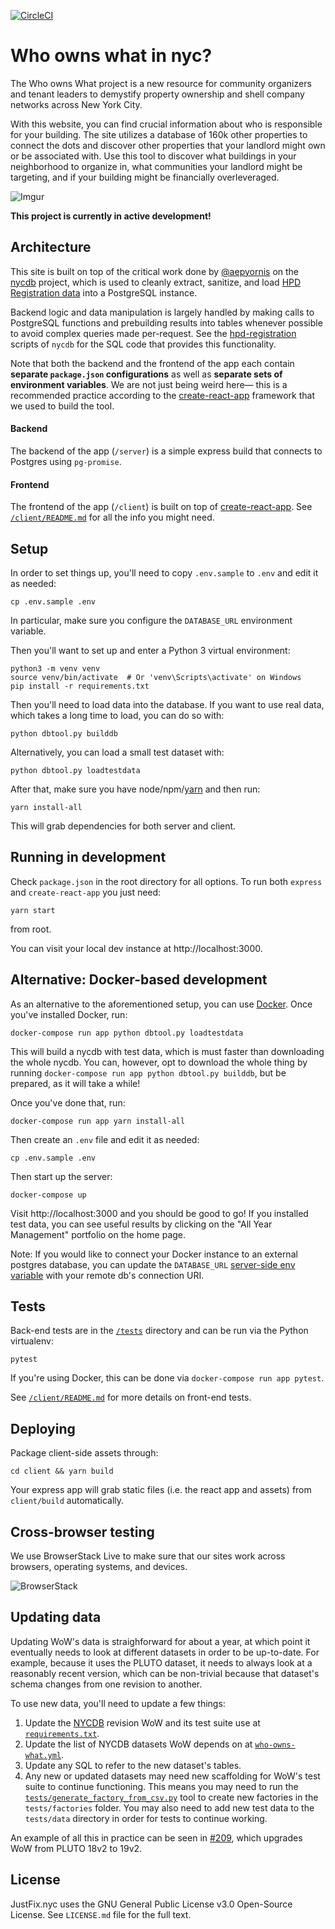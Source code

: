 [![CircleCI](https://circleci.com/gh/JustFixNYC/who-owns-what.svg?style=svg)](https://circleci.com/gh/JustFixNYC/who-owns-what)

# Who owns what in nyc?

The Who owns What project is a new resource for community organizers and tenant leaders to demystify property ownership and shell company networks across New York City.

With this website, you can find crucial information about who is responsible for your building. The site utilizes a database of 160k other properties to connect the dots and discover other properties that your landlord might own or be associated with. Use this tool to discover what buildings in your neighborhood to organize in, what communities your landlord might be targeting, and if your building might be financially overleveraged.

![Imgur](http://i.imgur.com/cYw4gyU.jpg)


**This project is currently in active development!**

## Architecture

This site is built on top of the critical work done by [@aepyornis](https://github.com/aepyornis) on the [nycdb](https://github.com/nycdb/nycdb) project, which is used to cleanly extract, sanitize, and load [HPD Registration data](http://www1.nyc.gov/site/hpd/about/open-data.page) into a PostgreSQL instance.

Backend logic and data manipulation is largely handled by making calls to PostgreSQL functions and prebuilding results into tables whenever possible to avoid complex queries made per-request. See the [hpd-registration ](https://github.com/nycdb/nycdb/tree/master/src/nycdb/sql/hpd_registrations) scripts of `nycdb` for the SQL code that provides this functionality.

Note that both the backend and the frontend of the app each contain __separate `package.json` configurations__ as well as __separate sets of environment variables__. We are not just being weird here— this is a recommended practice according to the [create-react-app](https://github.com/facebookincubator/create-react-app) framework that we used to build the tool. 

#### Backend

The backend of the app (`/server`) is a simple express build that connects to Postgres using `pg-promise`. 

#### Frontend

The frontend of the app (`/client`) is built on top of [create-react-app](https://github.com/facebookincubator/create-react-app). See [`/client/README.md`](client/README.md) for all the info you might need.

## Setup

In order to set things up, you'll need to copy `.env.sample` to `.env` and
edit it as needed:

```
cp .env.sample .env
```

In particular, make sure you configure the `DATABASE_URL` environment variable.

Then you'll want to set up and enter a Python 3 virtual environment:

```
python3 -m venv venv
source venv/bin/activate  # Or 'venv\Scripts\activate' on Windows
pip install -r requirements.txt
```

Then you'll need to load data into the database. If you want to use
real data, which takes a long time to load, you can do so with:

```
python dbtool.py builddb
```

Alternatively, you can load a small test dataset with:

```
python dbtool.py loadtestdata
```

After that, make sure you have node/npm/[yarn](https://yarnpkg.com/en/) and then run:

```
yarn install-all
```

This will grab dependencies for both server and client.

## Running in development

Check `package.json` in the root directory for all options. To run both `express` and `create-react-app` you just need:

```
yarn start
```

from root.

You can visit your local dev instance at http://localhost:3000.

## Alternative: Docker-based development

As an alternative to the aforementioned setup, you can use
[Docker](https://www.docker.com/get-started). Once you've
installed Docker, run:

```
docker-compose run app python dbtool.py loadtestdata
```

This will build a nycdb with test data, which is must faster
than downloading the whole nycdb. You can, however, opt to
download the whole thing by running
`docker-compose run app python dbtool.py builddb`, but be
prepared, as it will take a while!

Once you've done that, run:

```
docker-compose run app yarn install-all
```

Then create an `.env` file and edit it as needed:

```
cp .env.sample .env
```

Then start up the server:

```
docker-compose up
```

Visit http://localhost:3000 and you should be good to go! If
you installed test data, you can see useful results by
clicking on the "All Year Management" portfolio on the
home page.

Note: If you would like to connect your Docker instance to an external postgres database, you
can update the `DATABASE_URL` [server-side env variable](https://github.com/JustFixNYC/who-owns-what/blob/master/.env.sample) with your remote db's connection URI. 

## Tests

Back-end tests are in the [`/tests`](tests/) directory and can be run via
the Python virtualenv:

```
pytest
```

If you're using Docker, this can be done via `docker-compose run app pytest`.

See [`/client/README.md`](client/README.md) for more details on front-end
tests.

## Deploying

Package client-side assets through:

```
cd client && yarn build
```

Your express app will grab static files (i.e. the react app and assets) from `client/build` automatically.

## Cross-browser testing

We use BrowserStack Live to make sure that our sites work across browsers, operating systems, and devices.

![BrowserStack](https://www.browserstack.com/images/layout/browserstack-logo-600x315.png)

## Updating data

Updating WoW's data is straighforward for about a year, at which point it eventually needs to look at
different datasets in order to be up-to-date.  For example, because it uses the PLUTO dataset, it needs
to always look at a reasonably recent version, which can be non-trivial because that dataset's schema
changes from one revision to another.

To use new data, you'll need to update a few things:

1. Update the [NYCDB][] revision WoW and its test suite use
   at [`requirements.txt`][].
2. Update the list of NYCDB datasets WoW depends on at
   [`who-owns-what.yml`][].
3. Update any SQL to refer to the new dataset's tables.
4. Any new or updated datasets may need new scaffolding
   for WoW's test suite to continue functioning. This
   means you may need to run the
   [`tests/generate_factory_from_csv.py`][] tool to
   create new factories in the `tests/factories`
   folder. You may also need to add new test data to
   the `tests/data` directory in order for tests to
   continue working.

An example of all this in practice can be seen in [#209][],
which upgrades WoW from PLUTO 18v2 to 19v2.

[NYCDB]: https://github.com/nycdb/nycdb
[`requirements.txt`]: requirements.txt
[`who-owns-what.yml`]: who-owns-what.yml
[`tests/generate_factory_from_csv.py`]: tests/generate_factory_from_csv.py
[#209]: https://github.com/JustFixNYC/who-owns-what/pull/209

## License

JustFix.nyc uses the GNU General Public License v3.0 Open-Source License. See `LICENSE.md` file for the full text.
